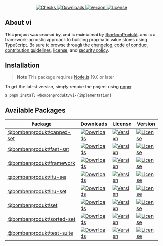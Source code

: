 <p align="center">
    <a href="https://github.com/BombenProdukt/vi/actions">
        <img src="https://badge.sh/github/check-runs/BombenProdukt/vi" alt="Checks" />
    </a>
    <a href="https://www.npmjs.com/package/@bombenprodukt/vi-framework">
        <img src="https://badge.sh/packagist/downloads/BombenProdukt/vi" alt="Downloads" />
    </a>
    <a href="https://www.npmjs.com/package/@bombenprodukt/vi-framework">
        <img src="https://badge.sh/packagist/version/BombenProdukt/vi" alt="Version" />
    </a>
    <a href="https://www.npmjs.com/package/@bombenprodukt/vi-framework">
        <img src="https://badge.sh/packagist/license/BombenProdukt/vi" alt="License" />
    </a>
</p>

## About vi

This project was created by, and is maintained by [BombenProdukt](https://github.com/BombenProdukt), and is a framework-agnostic approach to building pragmatic value stores using TypeScript. Be sure to browse through the [changelog](CHANGELOG.md), [code of conduct](.github/CODE_OF_CONDUCT.md), [contribution guidelines](.github/CONTRIBUTING.md), [license](LICENSE), and [security policy](.github/SECURITY.md).

## Installation

> **Note**
> This package requires [Node.js](https://www.nodejs.org/) 19.0 or later.

To get the latest version, simply require the project using [pnpm](https://pnpm.io/):

```bash
$ pnpm install @bombenprodukt/vi-{implementation}
```

## Available Packages

| Package                                         | Downloads                                                                                                                        | License                                                                                                                      | Version                                                                                                                   |
| ----------------------------------------------- | -------------------------------------------------------------------------------------------------------------------------------- | ---------------------------------------------------------------------------------------------------------------------------- | ---------------------------------------------------------------------------------------------------------------------------- |
| [@bombenprodukt/capped-set](/packages/capped-set) | [![Downloads](https://badge.sh/npm/downloads/@bombenprodukt/capped-set)](https://www.npmjs.com/package/@bombenprodukt/vi-capped-set) | [![Version](https://badge.sh/npm/version/@bombenprodukt/capped-set)](https://www.npmjs.com/package/@bombenprodukt/vi-capped-set) | [![License](https://badge.sh/npm/license/@bombenprodukt/capped-set)](https://www.npmjs.com/package/@bombenprodukt/vi-capped-set) |
| [@bombenprodukt/fast-set](/packages/fast-set)     | [![Downloads](https://badge.sh/npm/downloads/@bombenprodukt/fast-set)](https://www.npmjs.com/package/@bombenprodukt/vi-fast-set)     | [![Version](https://badge.sh/npm/version/@bombenprodukt/fast-set)](https://www.npmjs.com/package/@bombenprodukt/vi-fast-set)     | [![License](https://badge.sh/npm/license/@bombenprodukt/fast-set)](https://www.npmjs.com/package/@bombenprodukt/vi-fast-set)     |
| [@bombenprodukt/framework](/packages/framework)   | [![Downloads](https://badge.sh/npm/downloads/@bombenprodukt/framework)](https://www.npmjs.com/package/@bombenprodukt/vi-framework)   | [![Version](https://badge.sh/npm/version/@bombenprodukt/framework)](https://www.npmjs.com/package/@bombenprodukt/vi-framework)   | [![License](https://badge.sh/npm/license/@bombenprodukt/framework)](https://www.npmjs.com/package/@bombenprodukt/vi-framework)   |
| [@bombenprodukt/lfu-set](/packages/lfu-set)       | [![Downloads](https://badge.sh/npm/downloads/@bombenprodukt/lfu-set)](https://www.npmjs.com/package/@bombenprodukt/vi-lfu-set)       | [![Version](https://badge.sh/npm/version/@bombenprodukt/lfu-set)](https://www.npmjs.com/package/@bombenprodukt/vi-lfu-set)       | [![License](https://badge.sh/npm/license/@bombenprodukt/lfu-set)](https://www.npmjs.com/package/@bombenprodukt/vi-lfu-set)       |
| [@bombenprodukt/lru-set](/packages/lru-set)       | [![Downloads](https://badge.sh/npm/downloads/@bombenprodukt/lru-set)](https://www.npmjs.com/package/@bombenprodukt/vi-lru-set)       | [![Version](https://badge.sh/npm/version/@bombenprodukt/lru-set)](https://www.npmjs.com/package/@bombenprodukt/vi-lru-set)       | [![License](https://badge.sh/npm/license/@bombenprodukt/lru-set)](https://www.npmjs.com/package/@bombenprodukt/vi-lru-set)       |
| [@bombenprodukt/set](/packages/set)               | [![Downloads](https://badge.sh/npm/downloads/@bombenprodukt/set)](https://www.npmjs.com/package/@bombenprodukt/vi-set)               | [![Version](https://badge.sh/npm/version/@bombenprodukt/set)](https://www.npmjs.com/package/@bombenprodukt/vi-set)               | [![License](https://badge.sh/npm/license/@bombenprodukt/set)](https://www.npmjs.com/package/@bombenprodukt/vi-set)               |
| [@bombenprodukt/sorted-set](/packages/sorted-set) | [![Downloads](https://badge.sh/npm/downloads/@bombenprodukt/sorted-set)](https://www.npmjs.com/package/@bombenprodukt/vi-sorted-set) | [![Version](https://badge.sh/npm/version/@bombenprodukt/sorted-set)](https://www.npmjs.com/package/@bombenprodukt/vi-sorted-set) | [![License](https://badge.sh/npm/license/@bombenprodukt/sorted-set)](https://www.npmjs.com/package/@bombenprodukt/vi-sorted-set) |
| [@bombenprodukt/test-suite](/packages/test-suite) | [![Downloads](https://badge.sh/npm/downloads/@bombenprodukt/test-suite)](https://www.npmjs.com/package/@bombenprodukt/vi-test-suite) | [![Version](https://badge.sh/npm/version/@bombenprodukt/test-suite)](https://www.npmjs.com/package/@bombenprodukt/vi-test-suite) | [![License](https://badge.sh/npm/license/@bombenprodukt/test-suite)](https://www.npmjs.com/package/@bombenprodukt/vi-test-suite) |
